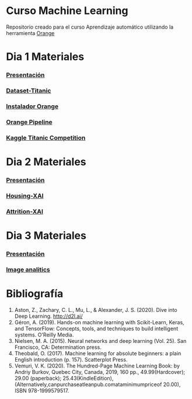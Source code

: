 # Curso Machine Learning
Repositorio creado para el curso Aprendizaje automático utilizando la herramienta [Orange](https://orangedatamining.com/) 

# Dia 1  Materiales
### [Presentación](https://www.researchgate.net/profile/Maikel-Leyva-Vazquez/publication/351117911_Aprendizaje_automatico_1-_Curso_de_Actualizacion_Docente/links/60887cf6907dcf667bcac6d0/Aprendizaje-automatico-1-Curso-de-Actualizacion-Docente.pdf?_sg%5B0%5D=2KXzcHilk1ZEN0uscFiLnABD2mp9uNdt5FdWrD9LseFt5GCiT-uKyHxzF8lEU2k6TnMi2srLX1NhY19E0yoTiQ.7vG-LcHQDeLj-ELrgOdX4cfhTTmSQ6n1vz4CEDvgrnkJrlVZ_vVGwdxzxa1b28YTOYdqNzWwMA0gPCH9LegfCQ&_sg%5B1%5D=fRLSgmDBp4eo7zID6VVI8FHS3Kn9BKiABiPdQQE5quN8p0sLp-UMZZ7VFiVyPRfLXZyUBOkoEpUF2VQ50QIfCStklXoPNUFdSlNKtu63GtGP.7vG-LcHQDeLj-ELrgOdX4cfhTTmSQ6n1vz4CEDvgrnkJrlVZ_vVGwdxzxa1b28YTOYdqNzWwMA0gPCH9LegfCQ&_iepl=)
### [Dataset-Titanic](https://github.com/mleyvaz/CursoMachineLearning/blob/main/TitanicDataset.rar?raw=true)
### [Instalador Orange](https://orangedatamining.com/download/#windows)
### [Orange Pipeline](https://github.com/mleyvaz/CursoMachineLearning/raw/main/titanic.ows)
### [Kaggle Titanic Competition](https://www.kaggle.com/c/titanic/overview)
# Dia 2  Materiales
### [Presentación](https://www.researchgate.net/publication/351134599_Aprendizaje_automatico)
### [Housing-XAI](https://github.com/mleyvaz/CursoMachineLearning/blob/main/housing.ows)
### [Attrition-XAI](https://github.com/mleyvaz/CursoMachineLearning/blob/main/housing.ows)
# Dia 3  Materiales
### [Presentación]()
### [Image analitics]()


# Bibliografía
1.	Aston, Z., Zachary, C. L., Mu, L., & Alexander, J. S. (2020). Dive into Deep Learning. http://d2l.ai/
2.	Géron, A. (2019). Hands-on machine learning with Scikit-Learn, Keras, and TensorFlow: Concepts, tools, and techniques to build intelligent systems. O'Reilly Media.
3.	Nielsen, M. A. (2015). Neural networks and deep learning (Vol. 25). San Francisco, CA: Determination press.
4.	Theobald, O. (2017). Machine learning for absolute beginners: a plain English introduction (p. 157). Scatterplot Press.
5.	Vemuri, V. K. (2020). The Hundred-Page Machine Learning Book: by Andriy Burkov, Quebec City, Canada, 2019, 160 pp., 49.99(Hardcover); 29.00 (paperback); 25.43(KindleEdition),(Alternatively,canpurchaseatleanpub.comataminimumpriceof 20.00), ISBN 978-1999579517.

